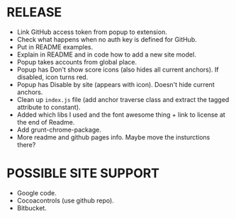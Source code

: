 # RELEASE #
 * Link GitHub access token from popup to extension.
 * Check what happens when no auth key is defined for GitHub.
 * Put in README examples.
 * Explain in README and in code how to add a new site model.
 * Popup takes accounts from global place.
 * Popup has Don't show score icons (also hides all current anchors). If disabled, icon turns red.
 * Popup has Disable by site (appears with icon). Doesn't hide current anchors.
 * Clean up `index.js` file (add anchor traverse class and extract the tagged attribute to constant).
 * Added which libs I used and the font awesome thing + link to license at the end of Readme.
 * Add grunt-chrome-package.
 * More readme and github pages info. Maybe move the insturctions there?

# POSSIBLE SITE SUPPORT #
 * Google code.
 * Cocoacontrols (use github repo).
 * Bitbucket.